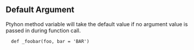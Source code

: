 ## Default Argument ##

Ptyhon method variable will take the default value if no argument value is passed in during function call. 

```
  def _foobar(foo, bar = 'BAR')
```
